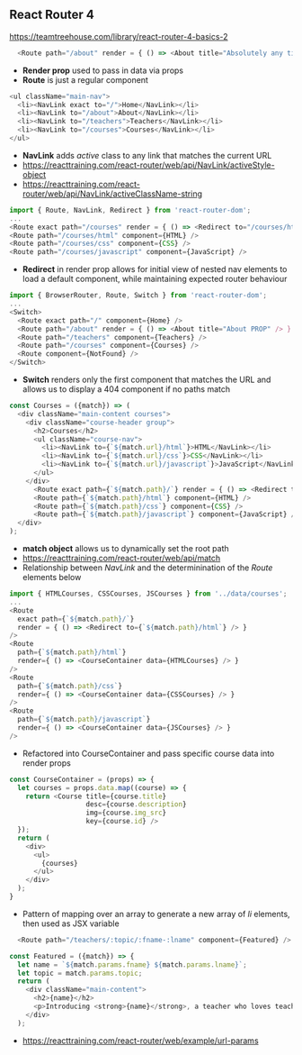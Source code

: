 ## React Router 4
https://teamtreehouse.com/library/react-router-4-basics-2

```JavaScript
  <Route path="/about" render = { () => <About title="Absolutely any title I want" /> } />
  ```
+ __Render prop__ used to pass in data via props
+ __Route__ is just a regular component

```JavaScript
<ul className="main-nav">
  <li><NavLink exact to="/">Home</NavLink></li>
  <li><NavLink to="/about">About</NavLink></li>
  <li><NavLink to="/teachers">Teachers</NavLink></li>
  <li><NavLink to="/courses">Courses</NavLink></li>
</ul>
```
 + __NavLink__ adds _active_ class to any link that matches the current URL
 + https://reacttraining.com/react-router/web/api/NavLink/activeStyle-object
 + https://reacttraining.com/react-router/web/api/NavLink/activeClassName-string


```JavaScript
import { Route, NavLink, Redirect } from 'react-router-dom';
...
<Route exact path="/courses" render = { () => <Redirect to="/courses/html" /> } />
<Route path="/courses/html" component={HTML} />
<Route path="/courses/css" component={CSS} />
<Route path="/courses/javascript" component={JavaScript} />
```
+ __Redirect__ in render prop allows for initial view of nested nav elements to load a default component, while maintaining expected router behaviour

```JavaScript
import { BrowserRouter, Route, Switch } from 'react-router-dom';
...
<Switch>
  <Route exact path="/" component={Home} />
  <Route path="/about" render = { () => <About title="About PROP" /> } />
  <Route path="/teachers" component={Teachers} />
  <Route path="/courses" component={Courses} />
  <Route component={NotFound} />
</Switch>
```
+ __Switch__ renders only the first component that matches the URL and allows us to display a 404 component if no paths match


```JavaScript
const Courses = ({match}) => (
  <div className="main-content courses">
    <div className="course-header group">
      <h2>Courses</h2>
      <ul className="course-nav">
        <li><NavLink to={`${match.url}/html`}>HTML</NavLink></li>
        <li><NavLink to={`${match.url}/css`}>CSS</NavLink></li>
        <li><NavLink to={`${match.url}/javascript`}>JavaScript</NavLink></li>
      </ul>
    </div>
      <Route exact path={`${match.path}/`} render = { () => <Redirect to={`${match.path}/html`} /> } />
      <Route path={`${match.path}/html`} component={HTML} />
      <Route path={`${match.path}/css`} component={CSS} />
      <Route path={`${match.path}/javascript`} component={JavaScript} />
  </div>
);
```
+ __match object__ allows us to dynamically set the root path
+ https://reacttraining.com/react-router/web/api/match
+ Relationship between _NavLink_ and the determinination of the _Route_ elements below

```JavaScript
import { HTMLCourses, CSSCourses, JSCourses } from '../data/courses';
...
<Route
  exact path={`${match.path}/`}
  render = { () => <Redirect to={`${match.path}/html`} /> }
/>
<Route
  path={`${match.path}/html`}
  render={ () => <CourseContainer data={HTMLCourses} /> }
/>
<Route
  path={`${match.path}/css`}
  render={ () => <CourseContainer data={CSSCourses} /> }
/>
<Route
  path={`${match.path}/javascript`}
  render={ () => <CourseContainer data={JSCourses} /> }
/>
```
+ Refactored into CourseContainer and pass specific course data into render props

```JavaScript
const CourseContainer = (props) => {
  let courses = props.data.map((course) => {
    return <Course title={course.title}
                   desc={course.description}
                   img={course.img_src}
                   key={course.id} />
  });
  return (
    <div>
      <ul>
        {courses}    
      </ul>
    </div>
  );
}
```
+ Pattern of mapping over an array to generate a new array of _li_ elements, then used as JSX variable

```JavaScript
  <Route path="/teachers/:topic/:fname-:lname" component={Featured} />
```
```JavaScript
const Featured = ({match}) => {
  let name = `${match.params.fname} ${match.params.lname}`;
  let topic = match.params.topic;
  return (
    <div className="main-content">
      <h2>{name}</h2>
      <p>Introducing <strong>{name}</strong>, a teacher who loves teaching courses about <strong>{topic}</strong>!</p>
    </div>
  );
```

+ https://reacttraining.com/react-router/web/example/url-params
